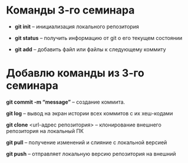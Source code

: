 # Команды 3-го семинара 

* **git init** – инициализация локального репозитория

* **git status** – получить информацию от git о его текущем состоянии

* **git add** – добавить файл или файлы к следующему коммиту

# Добавлю команды из 3-го семинара

**git commit -m “message”** – создание коммита.

**git log** – вывод на экран истории всех коммитов с их хеш-кодами

**git clone**  <url-адрес репозитория> – клонирование внешнего репозитория на  локальный ПК

**git pull** – получение изменений и слияние с локальной версией

**git push** – отправляет локальную версию репозитория на внешний